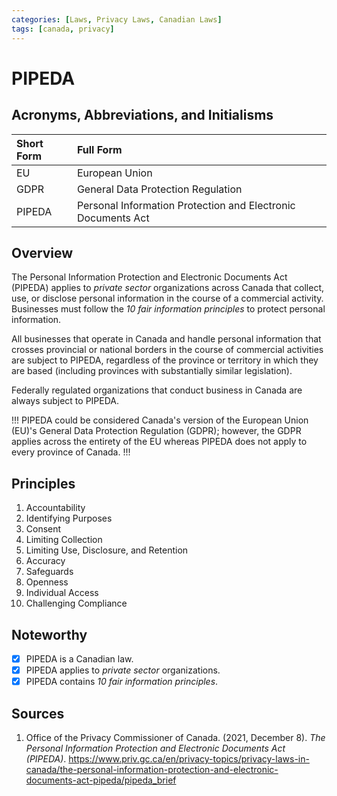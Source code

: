 ```yaml
---
categories: [Laws, Privacy Laws, Canadian Laws]
tags: [canada, privacy]
---
```


# PIPEDA

## Acronyms, Abbreviations, and Initialisms

Short Form | Full Form
:--- | :---
EU | European Union
GDPR | General Data Protection Regulation
PIPEDA | Personal Information Protection and Electronic Documents Act

## Overview

The Personal Information Protection and Electronic Documents Act (PIPEDA) applies to *private sector* organizations across Canada that collect, use, or disclose personal information in the course of a commercial activity. Businesses must follow the *10 fair information principles* to protect personal information.

All businesses that operate in Canada and handle personal information that crosses provincial or national borders in the course of commercial activities are subject to PIPEDA, regardless of the province or territory in which they are based (including provinces with substantially similar legislation).

Federally regulated organizations that conduct business in Canada are always subject to PIPEDA.

!!!
PIPEDA could be considered Canada's version of the European Union (EU)'s General Data Protection Regulation (GDPR); however, the GDPR applies across the entirety of the EU whereas PIPEDA does not apply to every province of Canada.
!!!

## Principles

1. Accountability
2. Identifying Purposes
3. Consent
4. Limiting Collection
5. Limiting Use, Disclosure, and Retention
6. Accuracy
7. Safeguards
8. Openness
9. Individual Access
10. Challenging Compliance

## Noteworthy

- [x] PIPEDA is a Canadian law.
- [x] PIPEDA applies to *private sector* organizations.
- [x] PIPEDA contains *10 fair information principles*.

## Sources

1. Office of the Privacy Commissioner of Canada. (2021, December 8). *The Personal Information Protection and Electronic Documents Act (PIPEDA)*. https://www.priv.gc.ca/en/privacy-topics/privacy-laws-in-canada/the-personal-information-protection-and-electronic-documents-act-pipeda/pipeda_brief